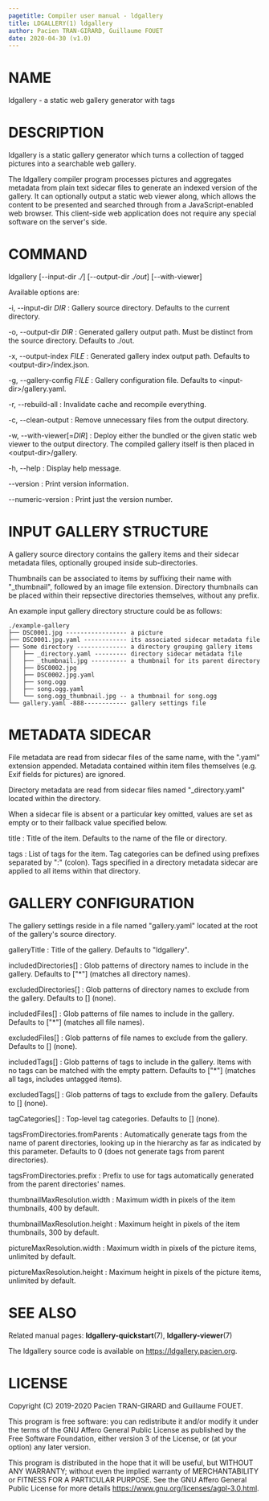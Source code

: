 ```yaml
---
pagetitle: Compiler user manual - ldgallery
title: LDGALLERY(1) ldgallery
author: Pacien TRAN-GIRARD, Guillaume FOUET
date: 2020-04-30 (v1.0)
---
```



# NAME

ldgallery - a static web gallery generator with tags


# DESCRIPTION

ldgallery is a static gallery generator which turns a collection of tagged pictures into a searchable web gallery.

The ldgallery compiler program processes pictures and aggregates metadata from plain text sidecar files to generate an indexed version of the gallery.
It can optionally output a static web viewer along, which allows the content to be presented and searched through from a JavaScript-enabled web browser.
This client-side web application does not require any special software on the server's side.


# COMMAND

ldgallery [\--input-dir _./_] [\--output-dir _./out_] [\--with-viewer]

Available options are:

-i, \--input-dir _DIR_
: Gallery source directory.
  Defaults to the current directory.

-o, \--output-dir _DIR_
: Generated gallery output path.
  Must be distinct from the source directory.
  Defaults to ./out.

-x, \--output-index _FILE_
: Generated gallery index output path.
  Defaults to \<output-dir\>/index.json.

-g, \--gallery-config _FILE_
: Gallery configuration file.
  Defaults to \<input-dir\>/gallery.yaml.

-r, \--rebuild-all
: Invalidate cache and recompile everything.

-c, \--clean-output
: Remove unnecessary files from the output directory.

-w, \--with-viewer[=_DIR_]
: Deploy either the bundled or the given static web viewer to the output directory.
  The compiled gallery itself is then placed in \<output-dir\>/gallery.

-h, \--help
: Display help message.

\--version
: Print version information.

\--numeric-version
: Print just the version number.


# INPUT GALLERY STRUCTURE

A gallery source directory contains the gallery items and their sidecar metadata files, optionally grouped inside sub-directories.

Thumbnails can be associated to items by suffixing their name with "_thumbnail", followed by an image file extension.
Directory thumbnails can be placed within their repsective directories themselves, without any prefix.

An example input gallery directory structure could be as follows:

```
./example-gallery
├── DSC0001.jpg ----------------- a picture
├── DSC0001.jpg.yaml ------------ its associated sidecar metadata file
├── Some directory -------------- a directory grouping gallery items
│   ├── _directory.yaml --------- directory sidecar metadata file
│   ├── _thumbnail.jpg ---------- a thumbnail for its parent directory
│   ├── DSC0002.jpg
│   ├── DSC0002.jpg.yaml
│   ├── song.ogg
│   ├── song.ogg.yaml
│   └── song.ogg_thumbnail.jpg -- a thumbnail for song.ogg
└── gallery.yaml -888------------ gallery settings file
```


# METADATA SIDECAR

File metadata are read from sidecar files of the same name, with the ".yaml" extension appended.
Metadata contained within item files themselves (e.g. Exif fields for pictures) are ignored.

Directory metadata are read from sidecar files named "_directory.yaml" located within the directory.

When a sidecar file is absent or a particular key omitted, values are set as empty or to their fallback value specified below.

title
: Title of the item.
  Defaults to the name of the file or directory.

<!-- not used in the viewer yet --
datetime
: ISO 8601 zoned date and time.
  Defaults to the last modification time of the file itself,
  or the most recent modification date of a directory's items.
-->

<!-- not used in the viewer yet --
description
: Description for the item.
-->

tags
: List of tags for the item.
  Tag categories can be defined using prefixes separated by ":" (colon).
  Tags specified in a directory metadata sidecar are applied to all items within that directory.


# GALLERY CONFIGURATION

The gallery settings reside in a file named "gallery.yaml" located at the root of the gallery's source directory.

galleryTitle
: Title of the gallery.
  Defaults to "ldgallery".

includedDirectories[]
: Glob patterns of directory names to include in the gallery.
  Defaults to ["*"] (matches all directory names).

excludedDirectories[]
: Glob patterns of directory names to exclude from the gallery.
  Defaults to [] (none).

includedFiles[]
: Glob patterns of file names to include in the gallery.
  Defaults to ["*"] (matches all file names).

excludedFiles[]
: Glob patterns of file names to exclude from the gallery.
  Defaults to [] (none).

includedTags[]
: Glob patterns of tags to include in the gallery.
  Items with no tags can be matched with the empty pattern.
  Defaults to ["*"] (matches all tags, includes untagged items).

excludedTags[]
: Glob patterns of tags to exclude from the gallery.
  Defaults to [] (none).

tagCategories[]
: Top-level tag categories.
  Defaults to [] (none).

tagsFromDirectories.fromParents
: Automatically generate tags from the name of parent directories, looking up in the hierarchy as far as indicated by this parameter.
  Defaults to 0 (does not generate tags from parent directories).

tagsFromDirectories.prefix
: Prefix to use for tags automatically generated from the parent directories' names.

thumbnailMaxResolution.width
: Maximum width in pixels of the item thumbnails, 400 by default.

thumbnailMaxResolution.height
: Maximum height in pixels of the item thumbnails, 300 by default.

pictureMaxResolution.width
: Maximum width in pixels of the picture items, unlimited by default.

pictureMaxResolution.height
: Maximum height in pixels of the picture items, unlimited by default.


# SEE ALSO

Related manual pages: __ldgallery-quickstart__(7), __ldgallery-viewer__(7)

The ldgallery source code is available on <https://ldgallery.pacien.org>.


# LICENSE

Copyright (C) 2019-2020  Pacien TRAN-GIRARD and Guillaume FOUET.

This program is free software: you can redistribute it and/or modify it under the terms of the GNU Affero General Public License as published by the Free Software Foundation, either version 3 of the License, or (at your option) any later version.

This program is distributed in the hope that it will be useful, but WITHOUT ANY WARRANTY; without even the implied warranty of MERCHANTABILITY or FITNESS FOR A PARTICULAR PURPOSE.
See the GNU Affero General Public License for more details <https://www.gnu.org/licenses/agpl-3.0.html>.

